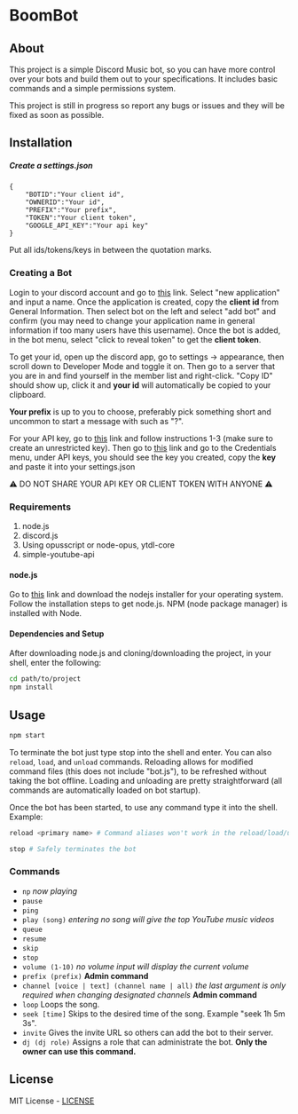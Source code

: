 # BoomBot

## About

This project is a simple Discord Music bot, so you can have more control over your bots and build them out to your specifications. It includes basic commands and a simple permissions system.

This project is still in progress so report any bugs or issues and they will be fixed as soon as possible.

## Installation

##### Create a settings.json
```
{
	"BOTID":"Your client id",
	"OWNERID":"Your id",
	"PREFIX":"Your prefix",
	"TOKEN":"Your client token",
	"GOOGLE_API_KEY":"Your api key"
}
```

Put all ids/tokens/keys in between the quotation marks.

### Creating a Bot

Login to your discord account and go to [this](https://discordapp.com/developers/applications/) link. Select "new application" and input a name. Once the application is created, copy the **client id** from General Information. Then select bot on the left and select "add bot" and confirm (you may need to change your application name in general information if too many users have this username). Once the bot is added, in the bot menu, select "click to reveal token" to get the **client token**.

To get your id, open up the discord app, go to settings -> appearance, then scroll down to Developer Mode and toggle it on. Then go to a server that you are in and find yourself in the member list and right-click. "Copy ID" should show up, click it and **your id** will automatically be copied to your clipboard.

**Your prefix** is up to you to choose, preferably pick something short and uncommon to start a message with such as "?".

For your API key, go to [this](https://developers.google.com/youtube/v3/getting-started) link and follow instructions 1-3 (make sure to create an unrestricted key). Then go to [this](https://console.developers.google.com/) link and go to the Credentials menu, under API keys, you should see the key you created, copy the **key** and paste it into your settings.json

:warning: DO NOT SHARE YOUR API KEY OR CLIENT TOKEN WITH ANYONE :warning:

### Requirements

1. node.js
3. discord.js
4. Using opusscript or node-opus, ytdl-core
5. simple-youtube-api

#### node.js
Go to [this](https://nodejs.org/en/download/) link and download the nodejs installer for your operating system.
Follow the installation steps to get node.js.
NPM (node package manager) is installed with Node.

#### Dependencies and Setup

After downloading node.js and cloning/downloading the project, in your shell, enter the following:
```bash
cd path/to/project
npm install
```

## Usage

````bash
npm start
````
To terminate the bot just type stop into the shell and enter. You can also `reload`, `load`, and `unload` commands. Reloading allows for modified command files (this does not include "bot.js"), to be refreshed without taking the bot offline. Loading and unloading are pretty straightforward (all commands are automatically loaded on bot startup).

Once the bot has been started, to use any command type it into the shell. Example:
```bash
reload <primary name> # Command aliases won't work in the reload/load/unload commands.

stop # Safely terminates the bot
```

### Commands

* `np` *now playing*
* `pause`
* `ping`
* `play (song)` *entering no song will give the top YouTube music videos*
* `queue`
* `resume`
* `skip`
* `stop`
* `volume (1-10)` *no volume input will display the current volume*
* `prefix (prefix)` **Admin command**
* `channel [voice | text] (channel name | all)` *the last argument is only required when changing designated channels* **Admin command**
* `loop` Loops the song.
* `seek [time]` Skips to the desired time of the song. Example "seek 1h 5m 3s".
* `invite` Gives the invite URL so others can add the bot to their server.
* `dj (dj role)` Assigns a role that can administrate the bot. **Only the owner can use this command.**

## License

MIT License - [LICENSE](LICENSE)
